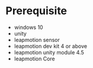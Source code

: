 # Prerequisite
* windows 10
* unity
* leapmotion sensor
* leapmotion dev kit 4 or above
* leapmotion unity module 4.5
 * leapmotion Core
 
 